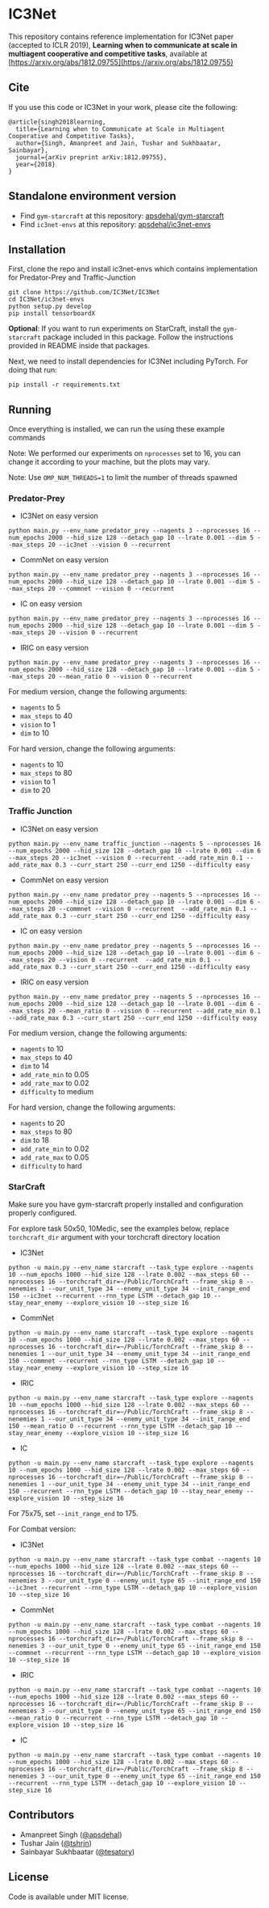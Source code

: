 # IC3Net

This repository contains reference implementation for IC3Net paper (accepted to ICLR 2019), **Learning when to communicate at scale in multiagent cooperative and competitive tasks**, available at [https://arxiv.org/abs/1812.09755](https://arxiv.org/abs/1812.09755)

## Cite

If you use this code or IC3Net in your work, please cite the following:

```
@article{singh2018learning,
  title={Learning when to Communicate at Scale in Multiagent Cooperative and Competitive Tasks},
  author={Singh, Amanpreet and Jain, Tushar and Sukhbaatar, Sainbayar},
  journal={arXiv preprint arXiv:1812.09755},
  year={2018}
}
```

## Standalone environment version

- Find `gym-starcraft` at this repository: [apsdehal/gym-starcraft](https://github.com/apsdehal/gym-starcraft)
- Find `ic3net-envs` at this repository: [apsdehal/ic3net-envs](https://github.com/apsdehal/ic3net-envs)

## Installation

First, clone the repo and install ic3net-envs which contains implementation for Predator-Prey and Traffic-Junction

```
git clone https://github.com/IC3Net/IC3Net
cd IC3Net/ic3net-envs
python setup.py develop
pip install tensorboardX
```


**Optional**: If you want to run experiments on StarCraft, install the `gym-starcraft` package included in this package. Follow the instructions provided in README inside that packages.


Next, we need to install dependencies for IC3Net including PyTorch. For doing that run:

```
pip install -r requirements.txt
```

## Running

Once everything is installed, we can run the using these example commands

Note: We performed our experiments on `nprocesses` set to 16, you can change it according to your machine, but the plots may vary.

Note: Use `OMP_NUM_THREADS=1` to limit the number of threads spawned

### Predator-Prey

- IC3Net on easy version

```
python main.py --env_name predator_prey --nagents 3 --nprocesses 16 --num_epochs 2000 --hid_size 128 --detach_gap 10 --lrate 0.001 --dim 5 --max_steps 20 --ic3net --vision 0 --recurrent
```

- CommNet on easy version

```
python main.py --env_name predator_prey --nagents 3 --nprocesses 16 --num_epochs 2000 --hid_size 128 --detach_gap 10 --lrate 0.001 --dim 5 --max_steps 20 --commnet --vision 0 --recurrent
```

- IC on easy version

```
python main.py --env_name predator_prey --nagents 3 --nprocesses 16 --num_epochs 2000 --hid_size 128 --detach_gap 10 --lrate 0.001 --dim 5 --max_steps 20 --vision 0 --recurrent
```

- IRIC on easy version

```
python main.py --env_name predator_prey --nagents 3 --nprocesses 16 --num_epochs 2000 --hid_size 128 --detach_gap 10 --lrate 0.001 --dim 5 --max_steps 20 --mean_ratio 0 --vision 0 --recurrent
```

For medium version, change the following arguments:
- `nagents` to 5
- `max_steps` to 40
- `vision` to 1
- `dim` to 10


For hard version, change the following arguments:
- `nagents` to 10
- `max_steps` to 80
- `vision` to 1
- `dim` to 20


### Traffic Junction

- IC3Net on easy version

```
python main.py --env_name traffic_junction --nagents 5 --nprocesses 16 --num_epochs 2000 --hid_size 128 --detach_gap 10 --lrate 0.001 --dim 6 --max_steps 20 --ic3net --vision 0 --recurrent --add_rate_min 0.1 --add_rate_max 0.3 --curr_start 250 --curr_end 1250 --difficulty easy
```

- CommNet on easy version

```
python main.py --env_name predator_prey --nagents 5 --nprocesses 16 --num_epochs 2000 --hid_size 128 --detach_gap 10 --lrate 0.001 --dim 6 --max_steps 20 --commnet --vision 0 --recurrent  --add_rate_min 0.1 --add_rate_max 0.3 --curr_start 250 --curr_end 1250 --difficulty easy
```

- IC on easy version

```
python main.py --env_name predator_prey --nagents 5 --nprocesses 16 --num_epochs 2000 --hid_size 128 --detach_gap 10 --lrate 0.001 --dim 6 --max_steps 20 --vision 0 --recurrent  --add_rate_min 0.1 --add_rate_max 0.3 --curr_start 250 --curr_end 1250 --difficulty easy
```

- IRIC on easy version

```
python main.py --env_name predator_prey --nagents 5 --nprocesses 16 --num_epochs 2000 --hid_size 128 --detach_gap 10 --lrate 0.001 --dim 6 --max_steps 20 --mean_ratio 0 --vision 0 --recurrent --add_rate_min 0.1 --add_rate_max 0.3 --curr_start 250 --curr_end 1250 --difficulty easy
```

For medium version, change the following arguments:
- `nagents` to 10
- `max_steps` to 40
- `dim` to 14
- `add_rate_min` to 0.05
- `add_rate_max` to 0.02
- `difficulty` to medium


For hard version, change the following arguments:
- `nagents` to 20
- `max_steps` to 80
- `dim` to 18
- `add_rate_min` to 0.02
- `add_rate_max` to 0.05
- `difficulty` to hard

### StarCraft

Make sure you have gym-starcraft properly installed and configuration properly configured.

For explore task 50x50, 10Medic, see the examples below, replace `torchcraft_dir` argument with your torchcraft directory location

- IC3Net

```
python -u main.py --env_name starcraft --task_type explore --nagents 10 --num_epochs 1000 --hid_size 128 --lrate 0.002 --max_steps 60 --nprocesses 16 --torchcraft_dir=~/Public/TorchCraft --frame_skip 8 --nenemies 1 --our_unit_type 34 --enemy_unit_type 34 --init_range_end 150 --ic3net --recurrent --rnn_type LSTM --detach_gap 10 --stay_near_enemy --explore_vision 10 --step_size 16
```

- CommNet

```
python -u main.py --env_name starcraft --task_type explore --nagents 10 --num_epochs 1000 --hid_size 128 --lrate 0.002 --max_steps 60 --nprocesses 16 --torchcraft_dir=~/Public/TorchCraft --frame_skip 8 --nenemies 1 --our_unit_type 34 --enemy_unit_type 34 --init_range_end 150 --commnet --recurrent --rnn_type LSTM --detach_gap 10 --stay_near_enemy --explore_vision 10 --step_size 16
```

- IRIC
```
python -u main.py --env_name starcraft --task_type explore --nagents 10 --num_epochs 1000 --hid_size 128 --lrate 0.002 --max_steps 60 --nprocesses 16 --torchcraft_dir=~/Public/TorchCraft --frame_skip 8 --nenemies 1 --our_unit_type 34 --enemy_unit_type 34 --init_range_end 150 --mean_ratio 0 --recurrent --rnn_type LSTM --detach_gap 10 --stay_near_enemy --explore_vision 10 --step_size 16
```

- IC
```
python -u main.py --env_name starcraft --task_type explore --nagents 10 --num_epochs 1000 --hid_size 128 --lrate 0.002 --max_steps 60 --nprocesses 16 --torchcraft_dir=~/Public/TorchCraft --frame_skip 8 --nenemies 1 --our_unit_type 34 --enemy_unit_type 34 --init_range_end 150 --recurrent --rnn_type LSTM --detach_gap 10 --stay_near_enemy --explore_vision 10 --step_size 16
```

For 75x75, set `--init_range_end` to 175.

For Combat version:

- IC3Net
```
python -u main.py --env_name starcraft --task_type combat --nagents 10 --num_epochs 1000 --hid_size 128 --lrate 0.002 --max_steps 60 --nprocesses 16 --torchcraft_dir=~/Public/TorchCraft --frame_skip 8 --nenemies 3 --our_unit_type 0 --enemy_unit_type 65 --init_range_end 150 --ic3net --recurrent --rnn_type LSTM --detach_gap 10 --explore_vision 10 --step_size 16
```

- CommNet

```
python -u main.py --env_name starcraft --task_type combat --nagents 10 --num_epochs 1000 --hid_size 128 --lrate 0.002 --max_steps 60 --nprocesses 16 --torchcraft_dir=~/Public/TorchCraft --frame_skip 8 --nenemies 3 --our_unit_type 0 --enemy_unit_type 65 --init_range_end 150 --commnet --recurrent --rnn_type LSTM --detach_gap 10 --explore_vision 10 --step_size 16
```


- IRIC
```
python -u main.py --env_name starcraft --task_type combat --nagents 10 --num_epochs 1000 --hid_size 128 --lrate 0.002 --max_steps 60 --nprocesses 16 --torchcraft_dir=~/Public/TorchCraft --frame_skip 8 --nenemies 3 --our_unit_type 0 --enemy_unit_type 65 --init_range_end 150 --mean_ratio 0 --recurrent --rnn_type LSTM --detach_gap 10 --explore_vision 10 --step_size 16
```

- IC
```
python -u main.py --env_name starcraft --task_type combat --nagents 10 --num_epochs 1000 --hid_size 128 --lrate 0.002 --max_steps 60 --nprocesses 16 --torchcraft_dir=~/Public/TorchCraft --frame_skip 8 --nenemies 3 --our_unit_type 0 --enemy_unit_type 65 --init_range_end 150 --recurrent --rnn_type LSTM --detach_gap 10 --explore_vision 10 --step_size 16
```

## Contributors

- Amanpreet Singh ([@apsdehal](https://github.com/apsdehal))
- Tushar Jain ([@tshrjn](https://github.com/tshrjn))
- Sainbayar Sukhbaatar ([@tesatory](https://github.com/tesatory))

## License

Code is available under MIT license.
